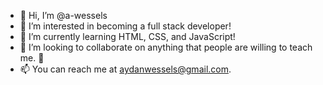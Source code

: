 - 👋 Hi, I’m @a-wessels
- 👀 I’m interested in becoming a full stack developer!
- 🌱 I’m currently learning HTML, CSS, and JavaScript!
- 💞️ I’m looking to collaborate on anything that people are willing to teach me. 🙂
- 📫 You can reach me at aydanwessels@gmail.com.
